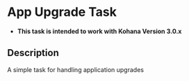 # App Upgrade Task

- **This task is intended to work with Kohana Version 3.0.x** 

## Description
A simple task for handling application upgrades
